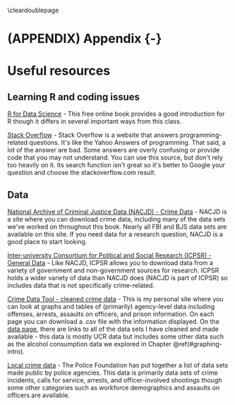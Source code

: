 
\cleardoublepage 

# (APPENDIX) Appendix {-}

# Useful resources

## Learning R and coding issues

[R for Data Science](http://r4ds.had.co.nz/) - This free online book provides a good introduction for R though it differs in several important ways from this class.


[Stack Overflow](http://stackoverflow.com/) - Stack Overflow is a website that answers programming-related questions. It's like the Yahoo Answers of programming. That said, a lot of the answer are bad. Some answers are overly confusing or provide code that you may not understand. You can use this source, but don't rely too heavily on it. Its search function isn't great so it's better to Google your question and choose the stackoverflow.com result. 

## Data

[National Archive of Criminal Justice Data (NACJD) - Crime Data](https://www.icpsr.umich.edu/icpsrweb/content/NACJD/index.html) - NACJD is a site where you can download crime data, including many of the data sets we've worked on throughout this book. Nearly all FBI and BJS data sets are available on this site. If you need data for a research question, NACJD is a good place to start looking. 

[Inter-university Consortium for Political and Social Research (ICPSR) - General Data](https://www.icpsr.umich.edu/icpsrweb/) - Like NACJD, ICPSR allows you to download data from a variety of government and non-government sources for research. ICPSR holds a wider variety of data than NACJD does (NACJD is part of ICPSR) so includes data that is not specifically crime-related. 

[Crime Data Tool - cleaned crime data](http://crimedatatool.com/data) - This is my personal site where you can look at graphs and tables of (primarily) agency-level data including offenses, arrests, assaults on officers, and prison information. On each page you can download a .csv file with the information displayed. On the [data page](http://crimedatatool.com/data.html), there are links to all of the data sets I have cleaned and made available - this data is mostly UCR data but includes some other data such as the alcohol consumption data we explored in Chapter \@ref(#graphing-intro). 

[Local crime data](https://www.policedatainitiative.org/datasets/) - The Police Foundation has put together a list of data sets made public by police agencies. This data is primarily data sets of crime incidents, calls for service, arrests, and officer-involved shootings though some other categories such as workforce demographics and assaults on officers are available. 
